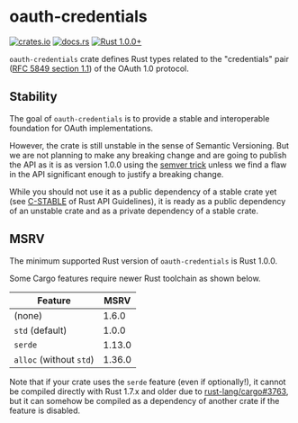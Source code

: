 # oauth-credentials

[![crates.io](https://img.shields.io/crates/v/oauth-credentials.svg)](https://crates.io/crates/oauth-credentials)
[![docs.rs](https://docs.rs/oauth-credentials/badge.svg)](https://docs.rs/oauth-credentials/)
[![Rust 1.0.0+](https://img.shields.io/badge/rust-1.0.0%2B-blue.svg)](#section-msrv)

`oauth-credentials` crate defines Rust types related to the "credentials" pair
([RFC 5849 section 1.1][rfc]) of the OAuth 1.0 protocol.

[rfc]: https://tools.ietf.org/html/rfc5849#section-1.1

## Stability

The goal of `oauth-credentials` is to provide a stable and interoperable
foundation for OAuth implementations.

However, the crate is still unstable in the sense of Semantic Versioning. But we
are not planning to make any breaking change and are going to publish the API
as it is as version 1.0.0 using the [semver trick] unless we find a flaw in the
API significant enough to justify a breaking change.

[semver trick]: https://github.com/dtolnay/semver-trick
[#5]: https://github.com/tesaguri/oauth1-request-rs/pull/5

While you should not use it as a public dependency of a stable crate yet
(see [C-STABLE] of Rust API Guidelines), it is ready as a public dependency of
an unstable crate and as a private dependency of a stable crate.

[C-STABLE]: https://rust-lang.github.io/api-guidelines/necessities.html#public-dependencies-of-a-stable-crate-are-stable-c-stable

## <span id="section-msrv">MSRV</span>

The minimum supported Rust version of `oauth-credentials` is Rust 1.0.0.

Some Cargo features require newer Rust toolchain as shown below.

Feature | MSRV
-|-
(none) | 1.6.0
`std` (default) | 1.0.0
`serde` |  1.13.0
`alloc` (without `std`) | 1.36.0

Note that if your crate uses the `serde` feature (even if optionally!), it
cannot be compiled directly with Rust 1.7.x and older due to
[rust-lang/cargo#3763], but it can somehow be compiled as a dependency of
another crate if the feature is disabled.

[rust-lang/cargo#3763]: https://github.com/rust-lang/cargo/issues/3763
